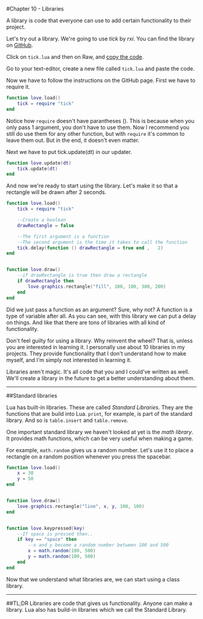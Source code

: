 #Chapter 10 - Libraries

A library is code that everyone can use to add certain functionality to their project.

Let's try out a library. We're going to use *tick* by *rxi*. You can find the library on [GitHub](https://github.com/rxi/tick).

Click on ``tick.lua`` and then on Raw, and [copy the code](https://raw.githubusercontent.com/rxi/tick/master/tick.lua).

Go to your text-editor, create a new file called ``tick.lua`` and paste the code.

Now we have to follow the instructions on the GitHub page. First we have to require it.

```lua
function love.load()
	tick = require "tick"
end
```

Notice how ``require`` doesn't have parantheses (). This is because when you only pass 1 argument, you don't have to use them. Now I recommend you still do use them for any other function, but with ``require`` it's common to leave them out. But in the end, it doesn't even matter.

Next we have to put tick.update(dt) in our updater.

```lua
function love.update(dt)
	tick.update(dt)
end
```

And now we're ready to start using the library. Let's make it so that a rectangle will be drawn after 2 seconds.

```lua
function love.load()
	tick = require "tick"

	--Create a boolean
	drawRectangle = false

	--The first argument is a function
	--The second argument is the time it takes to call the function
	tick.delay(function () drawRectangle = true end ,	2)
end


function love.draw()
	--if drawRectangle is true then draw a rectangle
	if drawRectangle then
		love.graphics.rectangle("fill", 100, 100, 300, 200)
	end
end


```
Did we just pass a function as an argument? Sure, why not? A function is a type of variable after all. As you can see, with this library we can put a delay on things. And like that there are tons of libraries with all kind of functionality.

Don't feel guilty for using a library. Why reinvent the wheel? That is, unless you are interested in learning it. I personally use about 10 libraries in my projects. They provide functionality that I don't understand how to make myself, and I'm simply not interested in learning it.

Libraries aren't magic. It's all code that you and I could've written as well. We'll create a library in the future to get a better understanding about them.

___

##Standard libraries

Lua has built-in libraries. These are called *Standard Libraries*. They are the functions that are build into Lua. ``print``, for example, is part of the standard library. And so is ``table.insert`` and ``table.remove``.

One important standard library we haven't looked at yet is the *math library*. It provides math functions, which can be very useful when making a game.

For example, ``math.random`` gives us a random number. Let's use it to place a rectangle on a random position whenever you press the spacebar.

```lua
function love.load()
	x = 30
	y = 50
end


function love.draw()
	love.graphics.rectangle("line", x, y, 100, 100)
end


function love.keypressed(key)
	--If space is pressed then..
	if key == "space" then
		--x and y become a random number between 100 and 500
		x = math.random(100, 500)
		y = math.random(100, 500)
	end
end
```

Now that we understand what libraries are, we can start using a class library.

___

##TL;DR
Libraries are code that gives us functionality. Anyone can make a library. Lua also has build-in libraries which we call the Standard Library.